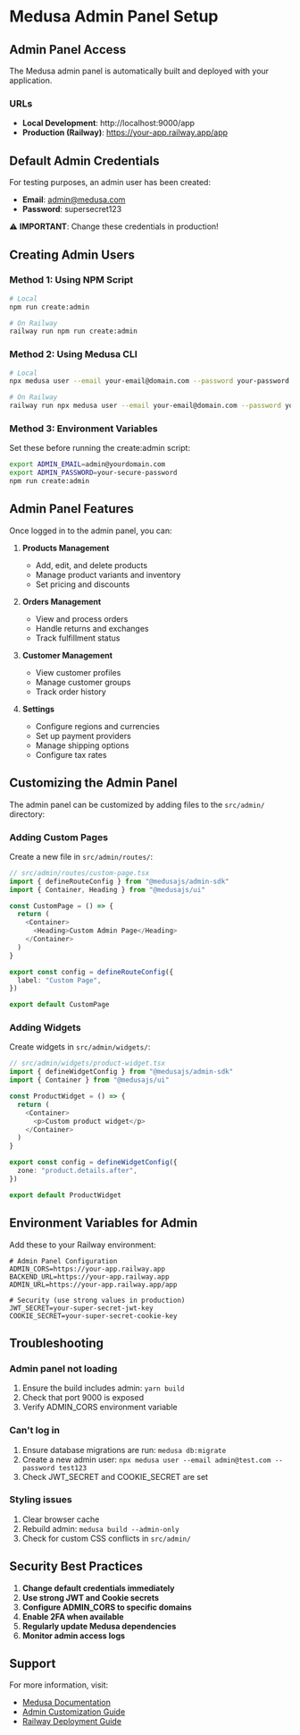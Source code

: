 # Medusa Admin Panel Setup

## Admin Panel Access

The Medusa admin panel is automatically built and deployed with your application.

### URLs

- **Local Development**: http://localhost:9000/app
- **Production (Railway)**: https://your-app.railway.app/app

## Default Admin Credentials

For testing purposes, an admin user has been created:

- **Email**: admin@medusa.com
- **Password**: supersecret123

⚠️ **IMPORTANT**: Change these credentials in production!

## Creating Admin Users

### Method 1: Using NPM Script
```bash
# Local
npm run create:admin

# On Railway
railway run npm run create:admin
```

### Method 2: Using Medusa CLI
```bash
# Local
npx medusa user --email your-email@domain.com --password your-password

# On Railway  
railway run npx medusa user --email your-email@domain.com --password your-password
```

### Method 3: Environment Variables
Set these before running the create:admin script:
```bash
export ADMIN_EMAIL=admin@yourdomain.com
export ADMIN_PASSWORD=your-secure-password
npm run create:admin
```

## Admin Panel Features

Once logged in to the admin panel, you can:

1. **Products Management**
   - Add, edit, and delete products
   - Manage product variants and inventory
   - Set pricing and discounts

2. **Orders Management**
   - View and process orders
   - Handle returns and exchanges
   - Track fulfillment status

3. **Customer Management**
   - View customer profiles
   - Manage customer groups
   - Track order history

4. **Settings**
   - Configure regions and currencies
   - Set up payment providers
   - Manage shipping options
   - Configure tax rates

## Customizing the Admin Panel

The admin panel can be customized by adding files to the `src/admin/` directory:

### Adding Custom Pages
Create a new file in `src/admin/routes/`:
```typescript
// src/admin/routes/custom-page.tsx
import { defineRouteConfig } from "@medusajs/admin-sdk"
import { Container, Heading } from "@medusajs/ui"

const CustomPage = () => {
  return (
    <Container>
      <Heading>Custom Admin Page</Heading>
    </Container>
  )
}

export const config = defineRouteConfig({
  label: "Custom Page",
})

export default CustomPage
```

### Adding Widgets
Create widgets in `src/admin/widgets/`:
```typescript
// src/admin/widgets/product-widget.tsx
import { defineWidgetConfig } from "@medusajs/admin-sdk"
import { Container } from "@medusajs/ui"

const ProductWidget = () => {
  return (
    <Container>
      <p>Custom product widget</p>
    </Container>
  )
}

export const config = defineWidgetConfig({
  zone: "product.details.after",
})

export default ProductWidget
```

## Environment Variables for Admin

Add these to your Railway environment:

```env
# Admin Panel Configuration
ADMIN_CORS=https://your-app.railway.app
BACKEND_URL=https://your-app.railway.app
ADMIN_URL=https://your-app.railway.app/app

# Security (use strong values in production)
JWT_SECRET=your-super-secret-jwt-key
COOKIE_SECRET=your-super-secret-cookie-key
```

## Troubleshooting

### Admin panel not loading
1. Ensure the build includes admin: `yarn build`
2. Check that port 9000 is exposed
3. Verify ADMIN_CORS environment variable

### Can't log in
1. Ensure database migrations are run: `medusa db:migrate`
2. Create a new admin user: `npx medusa user --email admin@test.com --password test123`
3. Check JWT_SECRET and COOKIE_SECRET are set

### Styling issues
1. Clear browser cache
2. Rebuild admin: `medusa build --admin-only`
3. Check for custom CSS conflicts in `src/admin/`

## Security Best Practices

1. **Change default credentials immediately**
2. **Use strong JWT and Cookie secrets**
3. **Configure ADMIN_CORS to specific domains**
4. **Enable 2FA when available**
5. **Regularly update Medusa dependencies**
6. **Monitor admin access logs**

## Support

For more information, visit:
- [Medusa Documentation](https://docs.medusajs.com)
- [Admin Customization Guide](https://docs.medusajs.com/admin)
- [Railway Deployment Guide](https://docs.railway.app)